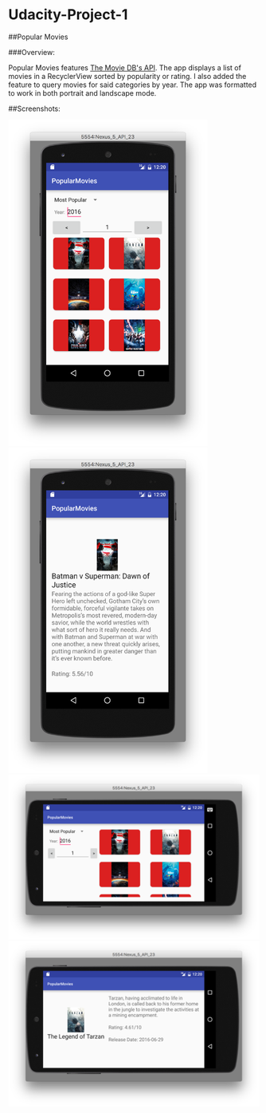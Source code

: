 # Udacity-Project-1
##Popular Movies

###Overview:

Popular Movies features [The Movie DB's API](https://www.themoviedb.org/).  The app displays a list of movies in a RecyclerView sorted by popularity or rating.  I also added the feature to query movies for said categories by year.  The app was formatted to work in both portrait and landscape mode.

##Screenshots:

 <img src="movie1a.png" width="400">
 <img src="movie1b.png" width="400">
 <img src="movie1c.png">
 <img src="movie1d.png">

